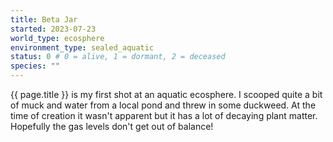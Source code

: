 ```yaml
---
title: Beta Jar
started: 2023-07-23
world_type: ecosphere
environment_type: sealed_aquatic
status: 0 # 0 = alive, 1 = dormant, 2 = deceased
species: ""
---
```


{{ page.title }} is my first shot at an aquatic ecosphere.
I scooped quite a bit of muck and water from a local pond and threw in
some duckweed. At the time of creation it wasn't apparent but
it has a lot of decaying plant matter. Hopefully the gas levels
don't get out of balance!
